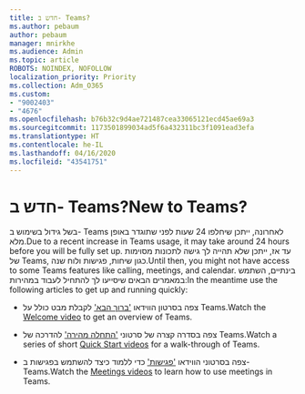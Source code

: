 ```yaml
---
title: חדש ב- Teams?
ms.author: pebaum
author: pebaum
manager: mnirkhe
ms.audience: Admin
ms.topic: article
ROBOTS: NOINDEX, NOFOLLOW
localization_priority: Priority
ms.collection: Adm_O365
ms.custom:
- "9002403"
- "4676"
ms.openlocfilehash: b76b32c9d4ae721487cea33065121ecd45ae69a3
ms.sourcegitcommit: 1173501899034ad5f6a432311bc3f1091ead3efa
ms.translationtype: HT
ms.contentlocale: he-IL
ms.lasthandoff: 04/16/2020
ms.locfileid: "43541751"
---
```

# <a name="new-to-teams"></a><span data-ttu-id="0a447-102">חדש ב- Teams?</span><span class="sxs-lookup"><span data-stu-id="0a447-102">New to Teams?</span></span>

<span data-ttu-id="0a447-103">בשל גידול בשימוש ב- Teams לאחרונה, ייתכן שיחלפו 24 שעות לפני שתוגדר באופן מלא.</span><span class="sxs-lookup"><span data-stu-id="0a447-103">Due to a recent increase in Teams usage, it may take around 24 hours before you will be fully set up.</span></span> <span data-ttu-id="0a447-104">עד אז, ייתכן שלא תהייה לך גישה לתכונות מסוימות של Teams, כגון שיחות, פגישות ולוח שנה.</span><span class="sxs-lookup"><span data-stu-id="0a447-104">Until then, you might not have access to some Teams features like calling, meetings, and calendar.</span></span> <span data-ttu-id="0a447-105">בינתיים, השתמש במאמרים הבאים שיסייעו לך להתחיל לעבוד במהירות:</span><span class="sxs-lookup"><span data-stu-id="0a447-105">In the meantime use the following articles to get up and running quickly:</span></span> 

- <span data-ttu-id="0a447-106">צפה בסרטון הווידאו ['ברוך הבא'](https://support.office.com/article/welcome-to-microsoft-teams-b98d533f-118e-4bae-bf44-3df2470c2b12?wt.mc_id=otc_microsoft_teams&ui=en-US&rs=en-US&ad=US) לקבלת מבט כולל על Teams.</span><span class="sxs-lookup"><span data-stu-id="0a447-106">Watch the [Welcome video](https://support.office.com/article/welcome-to-microsoft-teams-b98d533f-118e-4bae-bf44-3df2470c2b12?wt.mc_id=otc_microsoft_teams&ui=en-US&rs=en-US&ad=US) to get an overview of Teams.</span></span>

- <span data-ttu-id="0a447-107">צפה בסדרה קצרה של סרטוני ['התחלה מהירה'](https://support.office.com/article/video-what-is-microsoft-teams-422bf3aa-9ae8-46f1-83a2-e65720e1a34d) להדרכה של Teams.</span><span class="sxs-lookup"><span data-stu-id="0a447-107">Watch a series of short [Quick Start videos](https://support.office.com/article/video-what-is-microsoft-teams-422bf3aa-9ae8-46f1-83a2-e65720e1a34d) for a walk-through of Teams.</span></span>

- <span data-ttu-id="0a447-108">צפה בסרטוני הווידאו ['פגישות'](https://support.office.com/article/join-a-teams-meeting-078e9868-f1aa-4414-8bb9-ee88e9236ee4) כדי ללמוד כיצד להשתמש בפגישות ב- Teams.</span><span class="sxs-lookup"><span data-stu-id="0a447-108">Watch the [Meetings videos](https://support.office.com/article/join-a-teams-meeting-078e9868-f1aa-4414-8bb9-ee88e9236ee4) to learn how to use meetings in Teams.</span></span>
